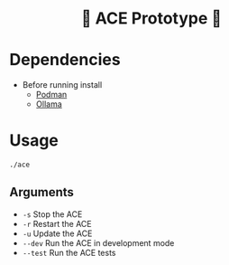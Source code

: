<h1 align="center">🧠 ACE Prototype 🧠</h1>


# Dependencies

- Before running install
    - [Podman](https://podman.io/docs/installation)
    - [Ollama](https://ollama.com/download)

# Usage

```shell
./ace
```

## Arguments

- `-s` Stop the ACE
- `-r` Restart the ACE
- `-u` Update the ACE
- `--dev` Run the ACE in development mode
- `--test` Run the ACE tests
